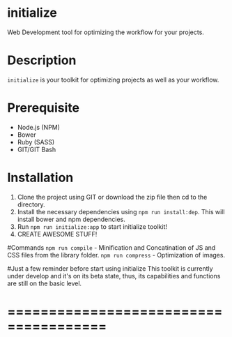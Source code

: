 # initialize

Web Development tool for optimizing the workflow for your projects.

# Description
`initialize` is your toolkit for optimizing projects as well as your workflow.

# Prerequisite
- Node.js (NPM)
- Bower
- Ruby (SASS)
- GIT/GIT Bash

# Installation
1. Clone the project using GIT or download the zip file then cd to the directory.
2. Install the necessary dependencies using `npm run install:dep`. This will install bower and npm dependencies.
3. Run `npm run initialize:app` to start initialize toolkit!
4. CREATE AWESOME STUFF!

#Commands
`npm run compile` - Minification and Concatination of JS and CSS files from the library folder.
`npm run compress` - Optimization of images.

#Just a few reminder before start using initialize
This toolkit is currently under develop and it's on its beta state, thus, its capabilities and functions are still on the basic level.

# ======================================